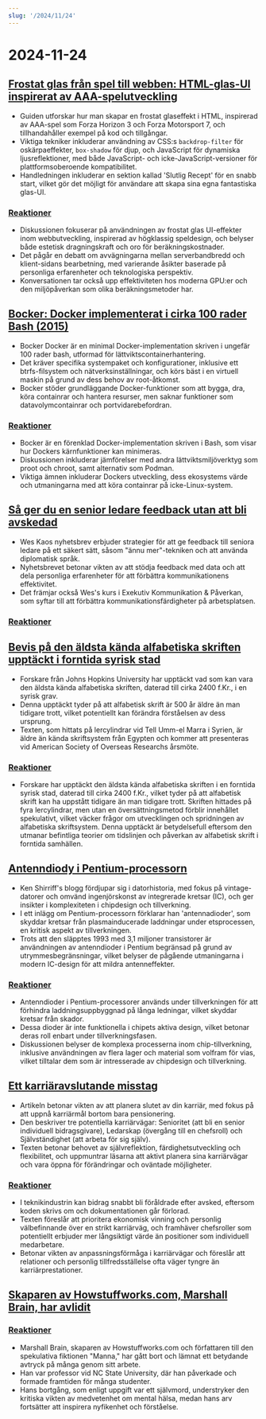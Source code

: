 ```yaml
---
slug: '/2024/11/24'
---
```


# 2024-11-24

## [Frostat glas från spel till webben: HTML-glas-UI inspirerat av AAA-spelutveckling](https://www.tyleo.com/html-glass.html)

- Guiden utforskar hur man skapar en frostat glaseffekt i HTML, inspirerad av AAA-spel som Forza Horizon 3 och Forza Motorsport 7, och tillhandahåller exempel på kod och tillgångar.
- Viktiga tekniker inkluderar användning av CSS:s `backdrop-filter` för oskärpaeffekter, `box-shadow` för djup, och JavaScript för dynamiska ljusreflektioner, med både JavaScript- och icke-JavaScript-versioner för plattformsoberoende kompatibilitet.
- Handledningen inkluderar en sektion kallad 'Slutlig Recept' för en snabb start, vilket gör det möjligt för användare att skapa sina egna fantastiska glas-UI.

### [Reaktioner](https://news.ycombinator.com/item?id=42225481)

- Diskussionen fokuserar på användningen av frostat glas UI-effekter inom webbutveckling, inspirerad av högklassig speldesign, och belyser både estetisk dragningskraft och oro för beräkningskostnader.
- Det pågår en debatt om avvägningarna mellan serverbandbredd och klient-sidans bearbetning, med varierande åsikter baserade på personliga erfarenheter och teknologiska perspektiv.
- Konversationen tar också upp effektiviteten hos moderna GPU:er och den miljöpåverkan som olika beräkningsmetoder har.

## [Bocker: Docker implementerat i cirka 100 rader Bash (2015)](https://github.com/p8952/bocker)

- Bocker Docker är en minimal Docker-implementation skriven i ungefär 100 rader bash, utformad för lättviktscontainerhantering.
- Det kräver specifika systempaket och konfigurationer, inklusive ett btrfs-filsystem och nätverksinställningar, och körs bäst i en virtuell maskin på grund av dess behov av root-åtkomst.
- Bocker stöder grundläggande Docker-funktioner som att bygga, dra, köra containrar och hantera resurser, men saknar funktioner som datavolymcontainrar och portvidarebefordran.

### [Reaktioner](https://news.ycombinator.com/item?id=42224670)

- Bocker är en förenklad Docker-implementation skriven i Bash, som visar hur Dockers kärnfunktioner kan minimeras.
- Diskussionen inkluderar jämförelser med andra lättviktsmiljöverktyg som proot och chroot, samt alternativ som Podman.
- Viktiga ämnen inkluderar Dockers utveckling, dess ekosystems värde och utmaningarna med att köra containrar på icke-Linux-system.

## [Så ger du en senior ledare feedback utan att bli avskedad](https://newsletter.weskao.com/p/how-to-give-a-senior-leader-feedback-without-getting-fired)

- Wes Kaos nyhetsbrev erbjuder strategier för att ge feedback till seniora ledare på ett säkert sätt, såsom "ännu mer"-tekniken och att använda diplomatisk språk.
- Nyhetsbrevet betonar vikten av att stödja feedback med data och att dela personliga erfarenheter för att förbättra kommunikationens effektivitet.
- Det främjar också Wes's kurs i Exekutiv Kommunikation & Påverkan, som syftar till att förbättra kommunikationsfärdigheter på arbetsplatsen.

### [Reaktioner](https://news.ycombinator.com/item?id=42223099)

## [Bevis på den äldsta kända alfabetiska skriften upptäckt i forntida syrisk stad](https://hub.jhu.edu/2024/11/21/ancient-alphabet-discovered-syria/)

- Forskare från Johns Hopkins University har upptäckt vad som kan vara den äldsta kända alfabetiska skriften, daterad till cirka 2400 f.Kr., i en syrisk grav.
- Denna upptäckt tyder på att alfabetisk skrift är 500 år äldre än man tidigare trott, vilket potentiellt kan förändra förståelsen av dess ursprung.
- Texten, som hittats på lercylindrar vid Tell Umm-el Marra i Syrien, är äldre än kända skriftsystem från Egypten och kommer att presenteras vid American Society of Overseas Researchs årsmöte.

### [Reaktioner](https://news.ycombinator.com/item?id=42224330)

- Forskare har upptäckt den äldsta kända alfabetiska skriften i en forntida syrisk stad, daterad till cirka 2400 f.Kr., vilket tyder på att alfabetisk skrift kan ha uppstått tidigare än man tidigare trott. Skriften hittades på fyra lercylindrar, men utan en översättningsmetod förblir innehållet spekulativt, vilket väcker frågor om utvecklingen och spridningen av alfabetiska skriftsystem. Denna upptäckt är betydelsefull eftersom den utmanar befintliga teorier om tidslinjen och påverkan av alfabetisk skrift i forntida samhällen.

## [Antenndiody i Pentium-processorn](http://www.righto.com/2024/11/antenna-diodes-in-pentium-processor.html)

- Ken Shirriff's blogg fördjupar sig i datorhistoria, med fokus på vintage-datorer och omvänd ingenjörskonst av integrerade kretsar (IC), och ger insikter i komplexiteten i chipdesign och tillverkning.
- I ett inlägg om Pentium-processorn förklarar han 'antennadioder', som skyddar kretsar från plasmainducerade laddningar under etsprocessen, en kritisk aspekt av tillverkningen.
- Trots att den släpptes 1993 med 3,1 miljoner transistorer är användningen av antenndioder i Pentium begränsad på grund av utrymmesbegränsningar, vilket belyser de pågående utmaningarna i modern IC-design för att mildra antenneffekter.

### [Reaktioner](https://news.ycombinator.com/item?id=42223690)

- Antenndioder i Pentium-processorer används under tillverkningen för att förhindra laddningsuppbyggnad på långa ledningar, vilket skyddar kretsar från skador.
- Dessa dioder är inte funktionella i chipets aktiva design, vilket betonar deras roll enbart under tillverkningsfasen.
- Diskussionen belyser de komplexa processerna inom chip-tillverkning, inklusive användningen av flera lager och material som volfram för vias, vilket tilltalar dem som är intresserade av chipdesign och tillverkning.

## [Ett karriäravslutande misstag](https://bitfieldconsulting.com/posts/career)

- Artikeln betonar vikten av att planera slutet av din karriär, med fokus på att uppnå karriärmål bortom bara pensionering.
- Den beskriver tre potentiella karriärvägar: Senioritet (att bli en senior individuell bidragsgivare), Ledarskap (övergång till en chefsroll) och Självständighet (att arbeta för sig själv).
- Texten betonar behovet av självreflektion, färdighetsutveckling och flexibilitet, och uppmuntrar läsarna att aktivt planera sina karriärvägar och vara öppna för förändringar och oväntade möjligheter.

### [Reaktioner](https://news.ycombinator.com/item?id=42228538)

- I teknikindustrin kan bidrag snabbt bli föråldrade efter avsked, eftersom koden skrivs om och dokumentationen går förlorad.
- Texten föreslår att prioritera ekonomisk vinning och personlig välbefinnande över en strikt karriärväg, och framhäver chefsroller som potentiellt erbjuder mer långsiktigt värde än positioner som individuell medarbetare.
- Betonar vikten av anpassningsförmåga i karriärvägar och föreslår att relationer och personlig tillfredsställelse ofta väger tyngre än karriärprestationer.

## [Skaparen av Howstuffworks.com, Marshall Brain, har avlidit](https://www.wral.com/news/local/nc-state-marshall-brain-dies-november-2024/)

### [Reaktioner](https://news.ycombinator.com/item?id=42228759)

- Marshall Brain, skaparen av Howstuffworks.com och författaren till den spekulativa fiktionen "Manna," har gått bort och lämnat ett betydande avtryck på många genom sitt arbete.
- Han var professor vid NC State University, där han påverkade och formade framtiden för många studenter.
- Hans bortgång, som enligt uppgift var ett självmord, understryker den kritiska vikten av medvetenhet om mental hälsa, medan hans arv fortsätter att inspirera nyfikenhet och förståelse.

<head>
  <meta property="og:title" content="Frostat glas från spel till webben: HTML-glas-UI inspirerat av AAA-spelutveckling" />
  <meta property="og:type" content="website" />
  <meta property="og:image" content="https://og.cho.sh/api/og/?title=Frostat%20glas%20fr%C3%A5n%20spel%20till%20webben%3A%20HTML-glas-UI%20inspirerat%20av%20AAA-spelutveckling&subheading=s%C3%B6ndag%2024%20november%202024%3A%20Sammanfattning%20av%20Hacker%20News" />
</head>

